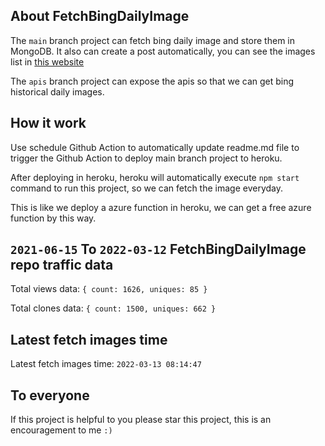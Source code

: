 ## About FetchBingDailyImage

The `main` branch project can fetch bing daily image and store them in MongoDB.
It also can create a post automatically, you can see the images list in [this website](https://oursalbum.netlify.app)

The `apis` branch project can expose the apis so that we can get bing historical daily images.

## How it work

Use schedule Github Action to automatically update readme.md file to trigger the Github Action to deploy main branch project to heroku.

After deploying in heroku, heroku will automatically execute `npm start` command to run this project, so we can fetch the image everyday.

This is like we deploy a azure function in heroku, we can get a free azure function by this way.

## `2021-06-15` To `2022-03-12` FetchBingDailyImage repo traffic data

Total views data: `{ count: 1626, uniques: 85 }`

Total clones data: `{ count: 1500, uniques: 662 }`

## Latest fetch images time

Latest fetch images time: `2022-03-13 08:14:47`

## To everyone

If this project is helpful to you please star this project, this is an encouragement to me `:)`



